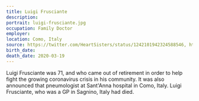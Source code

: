 ```yaml
---
title: Luigi Frusciante
description: 
portrait: luigi-frusciante.jpg
occupation: Family Doctor
employer: 
location: Como, Italy
source: https://twitter.com/HeartSisters/status/1242101942324588546, https://www.facebook.com/TheItalianAmericanPage1/posts/1124545627883313
birth_date: 
death_date: 2020-03-19
---
```


Luigi Frusciante was 71, and who came out of retirement in order to help fight the growing coronavirus crisis in his community. It was also announced that pneumologist at Sant'Anna hospital in Como, Italy. Luigi Frusciante, who was a GP in Sagnino, Italy had died.